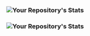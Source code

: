 ### ![Your Repository's Stats](https://github-readme-stats.vercel.app/api?username=SpearsDevin&show_icons=true) 
### ![Your Repository's Stats](https://github-readme-stats.vercel.app/api/top-langs/?username=SpearsDevin&theme=blue-green)

